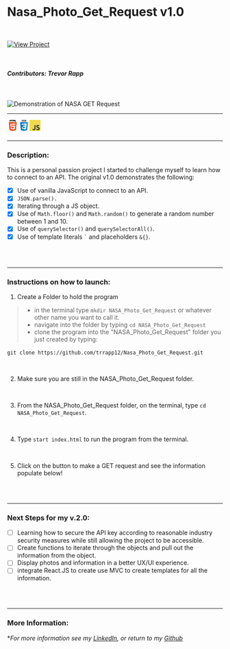 ﻿# Nasa_Photo_Get_Request v1.0

<br>

[![View Project](https://user-images.githubusercontent.com/11747875/141830030-bb37c7b2-7c74-43fa-b705-779189b9f380.png)](https://trrapp12.github.io/Nasa_Photo_Get_Request/)

<br>

##### Contributors: Trevor Rapp

<br>

![Demonstration of NASA GET Request](https://user-images.githubusercontent.com/11747875/132109236-83104e87-99e6-486f-af38-84682156f35f.gif)

---

<img align="left" alt="HTML5" width="26px" src="https://raw.githubusercontent.com/github/explore/80688e429a7d4ef2fca1e82350fe8e3517d3494d/topics/html/html.png" />
<img align="left" alt="CSS3" width="26px" src="https://raw.githubusercontent.com/github/explore/80688e429a7d4ef2fca1e82350fe8e3517d3494d/topics/css/css.png" />
<img align="left" alt="JavaScript" width="26px" src="https://raw.githubusercontent.com/github/explore/80688e429a7d4ef2fca1e82350fe8e3517d3494d/topics/javascript/javascript.png" />
<br>

<br/>

---

### Description:


This is a personal passion project I started to challenge myself to learn how to connect to an API.  The original v1.0 demonstrates the following:

- [x] Use of vanilla JavaScript to connect to an API.
- [x] ```JSON.parse().```
- [x] Iterating through a JS object.
- [x] Use of ```Math.floor()``` and ```Math.random()``` to generate a random number between 1 and 10.
- [x] Use of ```querySelector()``` and ```querySelectorAll()```.
- [x] Use of template literals `` ` ``  and placeholders `&{}`.

<br/>
<br/>

---

### Instructions on how to launch:

1. Create a Folder to hold the program
 > - in the terminal type `mkdir NASA_Photo_Get_Request` or whatever other name you want to call it. 
 > - navigate into the folder by typing `cd NASA_Photo_Get_Request`
 > - clone the program into the "NASA_Photo_Get_Request" folder you just created by typing: 
 
 ```
 git clone https://github.com/trrapp12/Nasa_Photo_Get_Request.git
 ```
  <br/>
  
2. Make sure you are still in the NASA_Photo_Get_Request folder.
 <br/>
 
3. From the NASA_Photo_Get_Request folder, on the terminal, type `cd NASA_Photo_Get_Request`. 
<br/>

4. Type `start index.html` to run the program from the terminal. 
<br/>

5. Click on the button to make a GET request and see the information populate below!

<br/>
<br/>

---

### Next Steps for my v.2.0:

- [ ] Learning how to secure the API key according to reasonable industry security measures while still allowing the project to be accessible.
- [ ] Create functions to iterate through the objects and pull out the information from the object.
- [ ] Display photos and information in a better UX/UI experience.
- [ ] integrate React.JS to create use MVC to create templates for all the information.
<br/>
<br/>

---

### More Information:

\**For more information see my [LinkedIn](https://www.linkedin.com/in/trevor-rapp-042a1037), or return to my [Github](https://github.com/trrapp12)*



